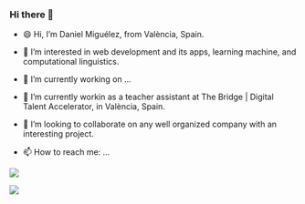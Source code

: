 ### Hi there 👋

<!--
**DanielMiguelez/DanielMiguelez** is a ✨ _special_ ✨ repository because its `README.md` (this file) appears on your GitHub profile.-->



- 😄 Hi, I’m Daniel Miguélez, from València, Spain.
- 👀 I’m interested in web development and its apps, learning machine, and computational linguistics.
- 🔭 I’m currently working on ...
- 🌱 I’m currently workin as a teacher assistant at The Bridge | Digital Talent Accelerator, in València, Spain.
- 💞️ I’m looking to collaborate on any well organized company with an interesting project.


- 📫 How to reach me: ...

<a href="mailto:danielmiguelez1993@gmail.com"><img src="https://camo.githubusercontent.com/927d6b3961fa048ff7303daf291cb5869dfa25018997cf8c1373c2f6a85b1458/68747470733a2f2f696d672e736869656c64732e696f2f62616467652f2d476d61696c2d2532333333333f7374796c653d666f722d7468652d6261646765266c6f676f3d676d61696c266c6f676f436f6c6f723d7768697465" data-canonical-src="https://img.shields.io/badge/-Gmail-%23333?style=for-the-badge&amp;logo=gmail&amp;logoColor=white" style="max-width: 100%;"></a>

<a href="https://www.linkedin.com/in/daniel-miguelez-poblador-b42a23254/" rel="nofollow"><img src="https://camo.githubusercontent.com/c00f87aeebbec37f3ee0857cc4c20b21fefde8a96caf4744383ebfe44a47fe3f/68747470733a2f2f696d672e736869656c64732e696f2f62616467652f2d4c696e6b6564496e2d2532333030373742353f7374796c653d666f722d7468652d6261646765266c6f676f3d6c696e6b6564696e266c6f676f436f6c6f723d7768697465" data-canonical-src="https://img.shields.io/badge/-LinkedIn-%230077B5?style=for-the-badge&amp;logo=linkedin&amp;logoColor=white" style="max-width: 100%;"></a>


